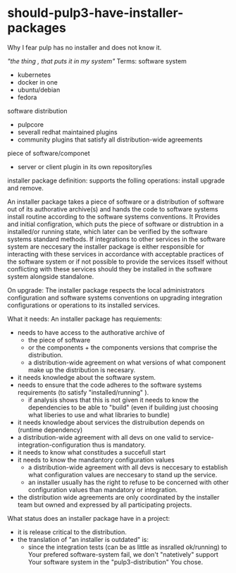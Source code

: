 # should-pulp3-have-installer-packages
Why I fear pulp has no installer and does not know it.

*"the thing , that puts it in my system"*
Terms:
software system
* kubernetes
* docker in one
* ubuntu/debian
* fedora

software distribution
* pulpcore 
* severall redhat maintained plugins
* community plugins that satisfy all distribution-wide agreements

piece of software/componet
 * server or client plugin in its own repository/ies


installer package definition:
supports the folling operations:  install upgrade and remove.

An installer package takes a piece of software or a distribution of software out of its
authorative archive(s) and hands the code to software systems install routine
according to the software systems conventions. 
It Provides and initial configration, which puts the piece of software or distrubtion in a installed/or running state,
which later can be verified by the software systems standard methods.
If integrations to other services in the software system are neccesary the installer package is either responsible
for interacting with these services in accordance with acceptable practices of the software system or if not possible
to provide the services itsself without conflicting with these services should they be installed  in the software system alongside standalone.

On upgrade:
The installer package respects the local administrators configuration and 
software systems conventions on upgrading integration configurations or operations to its installed services.


What it needs:
An installer package has requiements:
* needs to have access to the authorative archive of 
  * the piece of software 
  * or the components + the components versions that comprise the distribution.
  * a distribution-wide agreement on what versions of what component make up the distribution is necesary.
* it needs knowledge about the software system.
* needs to ensure that the code adheres to the software systems requirements (to satisfy "installed/running" ).
  * if analysis shows that this is not given it needs to know the dependencies to be able to "build" (even if building just choosing what liberies to use and what libraries to bundle)
* it needs knowledge about services the distruibution depends on (runtime dependency)
 * a distribution-wide agreement with all devs on one valid to service-integration-configuration thus is mandatory.  
* it needs to know what constitudes a succefull start
* it needs to know the mandantory configuration values
  * a distribution-wide agreement with all devs is neccesary to establish what configuration values are neccesary to stand up the service.
  * an installer usually has the right to refuse to be concerned with other configuration values than mandatory or integration.
* the distribution wide agreements are only coordinated by the installer team but owned and expressed by all participating projects.
  
What status does an installer package have in a project:
* it is release critical to the distribution.
* the translation of "an installer is outdated" is:
  * since the integration tests (can be as little as insralled ok/running) to Your prefered software-system fail, we don't "natetively" support Your software system in the "pulp3-distribution" You chose.
  


